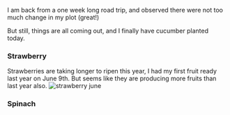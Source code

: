 I am back from a one week long road trip, and observed there were not too much change in my plot (great!)

But still, things are all coming out, and I finally have cucumber planted today.

### Strawberry

Strawberries are taking longer to ripen this year, I had my first fruit ready last year on June 9th. But seems like they are producing more fruits than last year also.
![strawberry june](https://user-images.githubusercontent.com/79727789/173483318-bea92f37-31af-4182-937b-ca711a03ffa5.jpg)


### Spinach 

